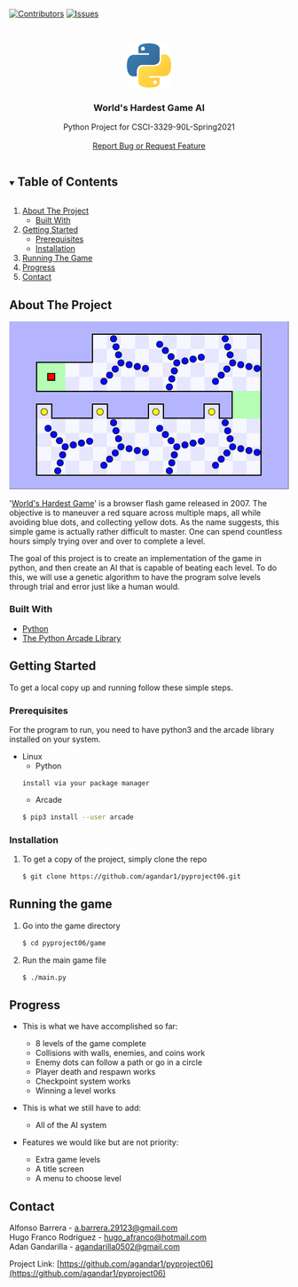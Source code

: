 [![Contributors][contributors-shield]][contributors-url]
[![Issues][issues-shield]][issues-url]



<!-- PROJECT LOGO -->
<br />
<p align="center">
  <a href="https://github.com/agandar1/pyproject06">
    <img src="images/python.png" alt="Logo" width="80" height="80">
  </a>

  <h3 align="center">World's Hardest Game AI</h3>

  <p align="center">
    Python Project for CSCI-3329-90L-Spring2021
    <br />
    <br />
    <a href="https://github.com/agandar1/pyproject06/issues">Report Bug or Request Feature</a>
  </p>
</p>
 


<!-- TABLE OF CONTENTS -->
<details open="open">
  <summary><h2 style="display: inline-block">Table of Contents</h2></summary>
  <ol>
    <li>
      <a href="#about-the-project">About The Project</a>
      <ul>
        <li><a href="#built-with">Built With</a></li>
      </ul>
    </li>
    <li>
      <a href="#getting-started">Getting Started</a>
      <ul>
        <li><a href="#prerequisites">Prerequisites</a></li>
        <li><a href="#installation">Installation</a></li>
      </ul>
    </li>
    <li><a href="#usage">Running The Game</a></li>
    <li><a href="#roadmap">Progress</a></li>
    <li><a href="#contact">Contact</a></li>
  </ol>
</details>



<!-- ABOUT THE PROJECT -->
## About The Project

[![Screenshot][product-screenshot]]() 

'[World's Hardest Game](https://www.crazygames.com/game/worlds-hardest-game)' is a browser flash game released in 2007.
The objective is to maneuver a red square across multiple maps, all while avoiding blue dots, and collecting yellow dots.
As the name suggests, this simple game is actually rather difficult to master. One can spend countless hours simply
trying over and over to complete a level.

The goal of this project is to create an implementation of the game in python, and then create an AI
that is capable of beating each level. To do this, we will use a genetic algorithm to have the program
solve levels through trial and error just like a human would.


### Built With

* [Python](https://www.python.org)
* [The Python Arcade Library](https://arcade.academy)



<!-- GETTING STARTED -->
## Getting Started

To get a local copy up and running follow these simple steps.

### Prerequisites

For the program to run, you need to have python3 and the arcade library installed on your system.
* Linux
  * Python
  ```
  install via your package manager
  ```
  * Arcade 
  ```sh
  $ pip3 install --user arcade
  ```

### Installation

1. To get a copy of the project, simply clone the repo
   ```sh
   $ git clone https://github.com/agandar1/pyproject06.git
   ```


<!-- USAGE EXAMPLES -->
## Running the game

1. Go into the game directory 
   ```sh
   $ cd pyproject06/game
   ```
2. Run the main game file
   ```sh
   $ ./main.py
   ```



<!-- ROADMAP -->
## Progress

* This is what we have accomplished so far:
    * 8 levels of the game complete
    * Collisions with walls, enemies, and coins work
    * Enemy dots can follow a path or go in a circle
    * Player death and respawn works
    * Checkpoint system works
    * Winning a level works

* This is what we still have to add:
    * All of the AI system

* Features we would like but are not priority:
    * Extra game levels
    * A title screen
    * A menu to choose level
  
  

<!-- CONTACT -->
## Contact

Alfonso Barrera - a.barrera.29123@gmail.com  
Hugo Franco Rodriguez - hugo_afranco@hotmail.com  
Adan Gandarilla - agandarilla0502@gmail.com

Project Link: [https://github.com/agandar1/pyproject06](https://github.com/agandar1/pyproject06)


<!-- MARKDOWN LINKS & IMAGES -->
<!-- https://www.markdownguide.org/basic-syntax/#reference-style-links -->
[alfonso-link]:https://github.com/null-integer
[hugo-link]:https://github.com/HugoFranc
[adan-link]:https://github.com/agandar1
[contributors-shield]: https://img.shields.io/github/contributors/agandar1/pyproject06.svg?style=for-the-badge
[contributors-url]: https://github.com/agandar1/pyproject06/graphs/contributors
[issues-shield]: https://img.shields.io/github/issues/agandar1/pyproject06.svg?style=for-the-badge
[issues-url]: https://github.com/agandar1/pyproject06/issues
[product-screenshot]: images/screenshot.png 

